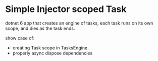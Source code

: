 Simple Injector scoped Task
=======
dotnet 6 app that creates an engine of tasks, each task runs on its own scope, and dies as the task ends.

show case of:
- creating Task scope in TasksEngine.
- properly async dispose dependencies
